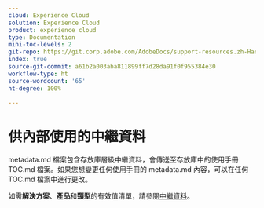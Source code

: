 ```yaml
---
cloud: Experience Cloud
solution: Experience Cloud
product: experience cloud
type: Documentation
mini-toc-levels: 2
git-repo: https://git.corp.adobe.com/AdobeDocs/support-resources.zh-Hant
index: true
source-git-commit: a61b2a003aba811899ff7d28da91f0f955384e30
workflow-type: ht
source-wordcount: '65'
ht-degree: 100%

---
```



# 供內部使用的中繼資料

metadata.md 檔案包含存放庫層級中繼資料，會傳送至存放庫中的使用手冊 TOC.md 檔案。如果您想變更任何使用手冊的 metadata.md 內容，可以在任何 TOC.md 檔案中進行更改。

如需&#x200B;**解決方案**、**產品**&#x200B;和&#x200B;**類型**&#x200B;的有效值清單，請參閱[中繼資料](https://experienceleague.adobe.com/docs/authoring-guide-exl/using/editing/user-guide-setup/metadata.html?lang=en)。
